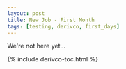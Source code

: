 ```yaml
---
layout: post
title: New Job - First Month
tags: [testing, derivco, first_days]
---
```


We're not here yet...

{% include derivco-toc.html %}